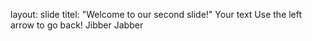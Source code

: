 layout: slide
titel: "Welcome to our second slide!"
Your text
Use the left arrow to go back!
Jibber Jabber
